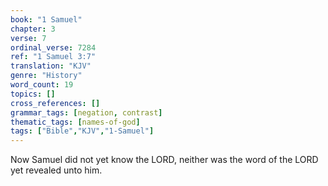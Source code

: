 ```yaml
---
book: "1 Samuel"
chapter: 3
verse: 7
ordinal_verse: 7284
ref: "1 Samuel 3:7"
translation: "KJV"
genre: "History"
word_count: 19
topics: []
cross_references: []
grammar_tags: [negation, contrast]
thematic_tags: [names-of-god]
tags: ["Bible","KJV","1-Samuel"]
---
```

Now Samuel did not yet know the LORD, neither was the word of the LORD yet revealed unto him.

